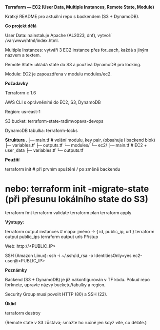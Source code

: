 **Terraform — EC2 (User Data, Multiple Instances, Remote State, Module)**

Krátký README pro aktuální repo s backendem (S3 + DynamoDB).


**Co projekt dělá**

User Data: nainstaluje Apache (AL2023, dnf), vytvoří /var/www/html/index.html.

Multiple Instances: vytváří 3 EC2 instance přes for_each, každá s jiným názvem a textem.

Remote State: ukládá state do S3 a používá DynamoDB pro locking.

Module: EC2 je zapouzdřena v modulu modules/ec2.


**Požadavky**

Terraform ≥ 1.6

AWS CLI s oprávněními do EC2, S3, DynamoDB

Region: us-east-1

S3 bucket: terraform-state-radimvopava-devops

DynamoDB tabulka: terraform-locks


**Struktura**
.
├─ main.tf            # volání modulu, key pair, (obsahuje i backend blok)
├─ variables.tf
├─ outputs.tf
└─ modules/
   └─ ec2/
      ├─ main.tf      # EC2 + user_data
      ├─ variables.tf
      └─ outputs.tf

**Použití**

terraform init               # při prvním spuštění / po změně backendu
# nebo: terraform init -migrate-state  (při přesunu lokálního state do S3)
terraform fmt
terraform validate
terraform plan
terraform apply

**Výstupy:**

terraform output instances   # mapa: jméno -> { id, public_ip, url }
terraform output public_ips
terraform output urls
Přístup

Web: http://<PUBLIC_IP>

SSH (Amazon Linux): ssh -i ~/.ssh/id_rsa -o IdentitiesOnly=yes ec2-user@<PUBLIC_IP>

**Poznámky**

Backend (S3 + DynamoDB) je již nakonfigurován v TF kódu. Pokud repo forknete, upravte názvy bucketu/tabulky a region.

Security Group musí povolit HTTP (80) a SSH (22).

**Úklid**

terraform destroy

(Remote state v S3 zůstává; smažte ho ručně jen když víte, co děláte.)